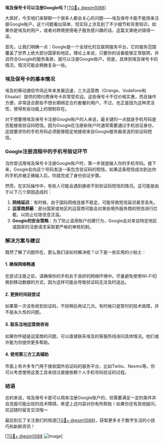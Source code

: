 **埃及保号卡可以注册Google吗？**[[TG💪+ @esim1088](https://t.me/s/esim1088)]

大家好，今天咱们来聊聊一个很多人都会关心的问题——埃及保号卡能不能用来注册Google账户。这个问题看似简单，但实际上涉及到了不少细节和背景知识。如果你是埃及的用户，或者对跨境使用电子服务感兴趣的话，这篇文章绝对值得一读。

首先，让我们明确一点：Google是一个全球化的互联网服务平台，它的服务范围覆盖了世界上绝大部分国家和地区。理论上来说，只要你的设备能够正常联网，并且符合Google的服务条款，就可以注册Google账户。但是，具体到埃及保号卡的情况，情况可能会稍微复杂一些。

### 埃及保号卡的基本情况

埃及的移动通信市场近年来发展迅速，三大运营商（Orange、Vodafone和Etisalat）提供的预付费保号卡非常受欢迎。这些保号卡不仅价格实惠，而且操作方便，非常适合那些不想长期绑定合约套餐的用户。不过，也正是因为这种灵活性，使得有些功能上的限制存在。

对于想要用埃及保号卡注册Google账户的人来说，最关键的一点就是手机号码是否能接收验证码短信。因为Google在注册新账户时通常需要通过手机验证身份，这就要求你的手机号码必须能够稳定地接收来自Google服务器发送的验证码短信。

### Google注册流程中的手机号验证环节

当你尝试用埃及保号卡注册Google账户时，第一步就是输入你的手机号码。接下来，Google会向这个号码发送一条包含验证码的短信。如果这条短信成功到达你的手机并被正确输入后，你就完成了身份验证步骤。

然而，在实际操作中，有些人可能会遇到接收不到验证码短信的情况。这可能是由于以下几个原因造成的：

1. **网络延迟**：有时候，由于国际网络连接不稳定，可能导致短信延迟甚至丢失。
2. **运营商屏蔽**：部分国家或地区的运营商可能会对某些境外服务商的短信进行拦截，以防止垃圾信息泛滥。
3. **Google的安全策略**：为了防止滥用账户创建行为，Google会对来自特定地区或国家的注册请求采取更严格的审核机制。

### 解决方案与建议

既然了解了问题所在，那么我们该如何解决呢？以下是一些实用的小贴士：

#### 1. 确保网络畅通
在尝试注册之前，请确保你的手机处于良好的网络环境中。尽量避免使用Wi-Fi切换到移动数据的方式，因为这样可能会导致验证码无法及时送达。

#### 2. 更换时间段尝试
如果第一次没有收到验证码，不妨稍后再试几次。有时候只是暂时的技术故障，并不是永久性的问题。

#### 3. 联系当地运营商咨询
如果你怀疑是运营商的问题，可以直接联系埃及的客服热线询问具体情况。他们或许能为你提供更多帮助。

#### 4. 使用第三方工具辅助
市面上有许多专门用于接收国外验证码的服务平台，比如Twilio、Nexmo等。你可以考虑使用这类工具来绕过直接依赖个人手机号码验证的过程。

### 结语

总的来说，埃及保号卡是可以用来注册Google账户的，但需要满足一定的条件并且克服可能出现的技术障碍。希望上述内容对你有所帮助！如果你还有其他疑问，欢迎随时留言交流哦～

最后别忘了关注我们的频道[[TG💪+ @esim1088](https://t.me/s/esim1088)]，获取更多关于数字生活的小技巧和新鲜资讯！

[[TG💪+ @esim1088](https://t.me/s/esim1088) ![Image](https://i.postimg.cc/4NQfJmqS/Snipaste-2025-05-13-00-14-12.png)]